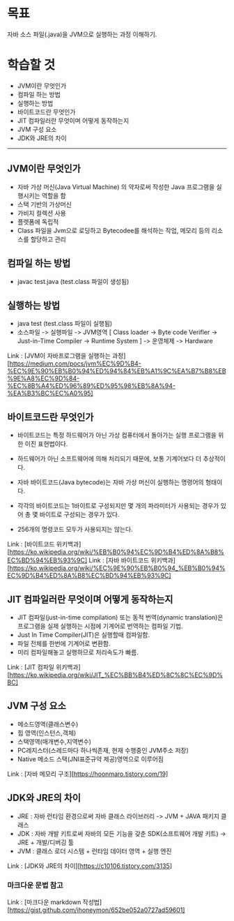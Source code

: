 # 목표
자바 소스 파일(.java)을 JVM으로 실행하는 과정 이해하기.

# 학습할 것
- JVM이란 무엇인가
- 컴파일 하는 방법
- 실행하는 방법
- 바이트코드란 무엇인가
- JIT 컴파일러란 무엇이며 어떻게 동작하는지
- JVM 구성 요소
- JDK와 JRE의 차이


- - -

## JVM이란 무엇인가

- 자바 가상 머신(Java Virtual Machine) 의 약자로써 작성한 Java 프로그램을 실행시키는 역할을 함
- 스택 기반의 가상머신
- 가비지 컬렉션 사용
- 플렛폼에 독립적
- Class 파일을 Jvm으로 로딩하고 Bytecodee를 해석하는 작업, 메모리 등의 리소스를 할당하고 관리

## 컴파일 하는 방법

- javac test.java (test.class 파일이 생성됨)

## 실행하는 방법

- java test (test.class 파일이 실행됨)
- 소스파일 -> 실행파일 -> JVM영역 [ Class loader -> Byte code Verifler -> Just-in-Time Compiler -> Runtime System ] -> 운영체제 -> Hardware

Link : [JVM이 자바프로그램을 실행하는 과정][https://medium.com/pocs/jvm%EC%9D%B4-%EC%9E%90%EB%B0%94%ED%94%84%EB%A1%9C%EA%B7%B8%EB%9E%A8%EC%9D%84-%EC%8B%A4%ED%96%89%ED%95%98%EB%8A%94-%EA%B3%BC%EC%A0%95]

## 바이트코드란 무엇인가

- 바이트코드는 특정 하드웨어가 아닌 가상 컴퓨터에서 돌아가는 실행 프로그램을 위한 이진 표현법이다. 
- 하드웨어가 아닌 소프트웨어에 의해 처리되기 때문에, 보통 기계어보다 더 추상적이다.

- 자바 바이트코드(Java bytecode)는 자바 가상 머신이 실행하는 명령어의 형태이다. 
- 각각의 바이트코드는 1바이트로 구성되지만 몇 개의 파라미터가 사용되는 경우가 있어 총 몇 바이트로 구성되는 경우가 있다.
- 256개의 명령코드 모두가 사용되지는 않는다.

Link : [바이트코드 위키백과][https://ko.wikipedia.org/wiki/%EB%B0%94%EC%9D%B4%ED%8A%B8%EC%BD%94%EB%93%9C]
Link : [자바 바이트코드 위키백과][https://ko.wikipedia.org/wiki/%EC%9E%90%EB%B0%94_%EB%B0%94%EC%9D%B4%ED%8A%B8%EC%BD%94%EB%93%9C]

## JIT 컴파일러란 무엇이며 어떻게 동작하는지

- JIT 컴파일(just-in-time compilation) 또는 동적 번역(dynamic translation)은 프로그램을 실제 실행하는 시점에 기계어로 번역하는 컴파일 기법.
- Just In Time Compiler(JIT)은 실행할때 컴파일함.
- 파일 전체를 한번에 기계어로 변환함.
- 미리 컴파일해놓고 실행하므로 처리속도가 빠름.

Link : [JIT 컴파일 위키백과][https://ko.wikipedia.org/wiki/JIT_%EC%BB%B4%ED%8C%8C%EC%9D%BC]

## JVM 구성 요소

- 메소드영역(클래스변수)
- 힙 영역(인스턴스,객체)
- 스택영역(매개변수,지역변수)
- PC레지스터(스레드마다 하나씩존재, 현재 수행중인 JVM주소 저장)
- Native 메소드 스택(JNI표준규약 제공)영역으로 이루어짐

Link : [자바 메모리 구조][https://hoonmaro.tistory.com/19]

## JDK와 JRE의 차이

- JRE : 자바 런타임 환경으로써 자바 클래스 라이브러리 -> JVM + JAVA 패키지 클래스
- JDK : 자바 개발 키트로써 자바의 모든 기능을 갖춘 SDK(소프트웨어 개발 키트) -> JRE + 개발/디버깅 툴
- JVM : 클래스 로더 시스템 + 런타임 데이터 영역 + 실행 엔진

Link : [JDK와 JRE의 차이][https://c10106.tistory.com/3135]


### 마크다운 문법 참고
Link : [마크다운 markdown 작성법][https://gist.github.com/ihoneymon/652be052a0727ad59601]


